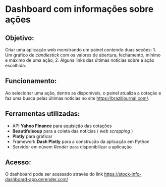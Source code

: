 # Dashboard com informações sobre ações

## Objetivo:
Criar uma aplicação web monstrando um painel contendo duas seções:
    1. Um gráfico de *candlestick* com os valores de abertura, fechamento, mínimo e máximo de uma ação;
    2. Alguns links das últimas notícias sobre a ação escolhida.

## Funcionamento:
Ao selecionar uma ação, dentre as disponíveis, o painel atualiza a cotação e faz uma busca pelas últimas notícias no site https://braziljournal.com/.

## Ferramentas utilizadas:
- API **Yahoo Finance** para aquisição das cotações
- **Beautifulsoup** para a coleta das notícias ( *web scrapping* )
- **Plotly** para graficar
- Framework **Dash Plotly** para a construção da aplicação em Python
- Servidor em núvem *Render* para disponibilizar a aplicação

## Acesso:
O dashboard pode ser acessado através do link https://stock-info-dashboard-app.onrender.com/